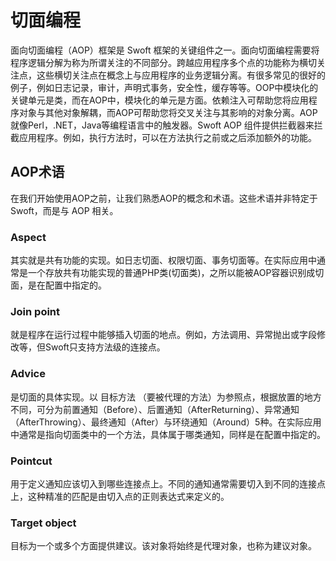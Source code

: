 # 切面编程

面向切面编程（AOP）框架是 Swoft 框架的关键组件之一。面向切面编程需要将程序逻辑分解为称为所谓关注的不同部分。跨越应用程序多个点的功能称为横切关注点，这些横切关注点在概念上与应用程序的业务逻辑分离。有很多常见的很好的例子，例如日志记录，审计，声明式事务，安全性，缓存等等。OOP中模块化的关键单元是类，而在AOP中，模块化的单元是方面。依赖注入可帮助您将应用程序对象与其他对象解耦，而AOP可帮助您将交叉关注与其影响的对象分离。AOP就像Perl，.NET，Java等编程语言中的触发器。Swoft AOP 组件提供拦截器来拦截应用程序。例如，执行方法时，可以在方法执行之前或之后添加额外的功能。

## AOP术语

在我们开始使用AOP之前，让我们熟悉AOP的概念和术语。这些术语并非特定于 Swoft，而是与 AOP 相关。

### Aspect

其实就是共有功能的实现。如日志切面、权限切面、事务切面等。在实际应用中通常是一个存放共有功能实现的普通PHP类(切面类)，之所以能被AOP容器识别成切面，是在配置中指定的。

### Join point

就是程序在运行过程中能够插入切面的地点。例如，方法调用、异常抛出或字段修改等，但Swoft只支持方法级的连接点。

### Advice

是切面的具体实现。以 目标方法 （要被代理的方法）为参照点，根据放置的地方不同，可分为前置通知（Before）、后置通知（AfterReturning）、异常通知（AfterThrowing）、最终通知（After）与环绕通知（Around）5种。在实际应用中通常是指向切面类中的一个方法，具体属于哪类通知，同样是在配置中指定的。

### Pointcut

用于定义通知应该切入到哪些连接点上。不同的通知通常需要切入到不同的连接点上，这种精准的匹配是由切入点的正则表达式来定义的。

### Target object

目标为一个或多个方面提供建议。该对象将始终是代理对象，也称为建议对象。
